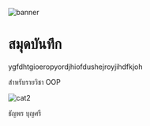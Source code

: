 ![banner](http://picsum.photos/800/250)

# สมุดบันทึก

ygfdhtgioeropyordjhiofdushejroyjihdfkjoh

สำหรับรายวิชา OOP

![cat2](https://github.com/Thanyaporn29/Thanyaporn29.github.io/assets/159878519/1842ce39-1b28-4a16-acd9-eb47176bdb44)

ธัญพร บุญศรี


